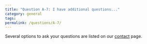 ```yaml
---
title: "Question A-7: I have additional questions..."
category: general
tags:
permalink: /questions/A-7/
---
```


Several options to ask your questions are listed on our [contact](/contact) page.
